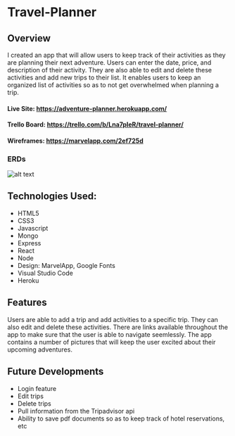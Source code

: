 # Travel-Planner

## Overview

I created an app that will allow users to keep track of their activities as they are planning their next adventure. Users can enter the date, price, and description of their activity. They are also able to edit and delete these activities and add new trips to their list. It enables users to keep an organized list of activities so as to not get overwhelmed when planning a trip. 

#### Live Site: https://adventure-planner.herokuapp.com/

#### Trello Board: https://trello.com/b/Lna7pIeR/travel-planner/

#### Wireframes: https://marvelapp.com/2ef725d

### ERDs
![alt text](http://i.imgur.com/icvWMN2.jpg?1)

## Technologies Used:

* HTML5 
* CSS3 
* Javascript
* Mongo
* Express
* React
* Node
* Design: MarvelApp, Google Fonts
* Visual Studio Code
* Heroku

## Features

Users are able to add a trip and add activities to a specific trip. They can also edit and delete these activities. There are links available throughout the app to make sure that the user is able to navigate seemlessly. The app contains a number of pictures that will keep the user excited about their upcoming adventures. 

## Future Developments
* Login feature
* Edit trips
* Delete trips
* Pull information from the Tripadvisor api
* Ability to save pdf documents so as to keep track of hotel reservations, etc
